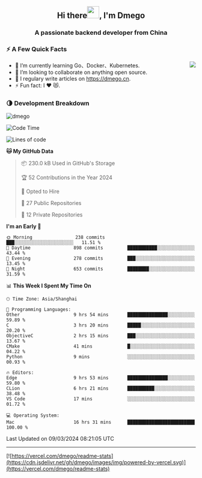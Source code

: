 <h2 align="center">Hi there<img src="https://cdn.jsdelivr.net/gh/dmego/images/img/Hi.gif" height="32" />, I'm Dmego </h2>
<h3 align="center">A passionate backend developer from China</h3>

### ⚡️ A Few Quick Facts

<img align="right" src="https://readme-stats-dmego.vercel.app/api?username=dmego&show_icons=true&icon_color=1573B3&hide_title=true&text_color=718096&bg_color=00000000&hide_border=true"/>

<ul>
    <li> 🌱 I’m currently learning Go、Docker、Kubernetes.</li>
    <li> 👯 I’m looking to collaborate on anything open source.</li>
    <li> 📝 I regulary write articles on <a href="https://dmego.cn">https://dmego.cn</a>.</li>
    <li> ⚡ Fun fact: I ❤️ 😻.</li>
</ul>

### 🌗 Development Breakdown

<img src="https://komarev.com/ghpvc/?username=dmego" alt="dmego" />

<!--START_SECTION:waka-->
![Code Time](http://img.shields.io/badge/Code%20Time-2%2C597%20hrs%2035%20mins-blue)

![Lines of code](https://img.shields.io/badge/From%20Hello%20World%20I%27ve%20Written-686.9%20thousand%20lines%20of%20code-blue)

**🐱 My GitHub Data** 

> 📦 230.0 kB Used in GitHub's Storage 
 > 
> 🏆 52 Contributions in the Year 2024
 > 
> 💼 Opted to Hire
 > 
> 📜 27 Public Repositories 
 > 
> 🔑 12 Private Repositories 
 > 
**I'm an Early 🐤** 

```text
🌞 Morning                238 commits         ███░░░░░░░░░░░░░░░░░░░░░░   11.51 % 
🌆 Daytime                898 commits         ███████████░░░░░░░░░░░░░░   43.44 % 
🌃 Evening                278 commits         ███░░░░░░░░░░░░░░░░░░░░░░   13.45 % 
🌙 Night                  653 commits         ████████░░░░░░░░░░░░░░░░░   31.59 % 
```


📊 **This Week I Spent My Time On** 

```text
🕑︎ Time Zone: Asia/Shanghai

💬 Programming Languages: 
Other                    9 hrs 54 mins       ███████████████░░░░░░░░░░   59.89 % 
C                        3 hrs 20 mins       █████░░░░░░░░░░░░░░░░░░░░   20.20 % 
ObjectiveC               2 hrs 15 mins       ███░░░░░░░░░░░░░░░░░░░░░░   13.67 % 
CMake                    41 mins             █░░░░░░░░░░░░░░░░░░░░░░░░   04.22 % 
Python                   9 mins              ░░░░░░░░░░░░░░░░░░░░░░░░░   00.93 % 

🔥 Editors: 
Edge                     9 hrs 53 mins       ███████████████░░░░░░░░░░   59.80 % 
CLion                    6 hrs 21 mins       ██████████░░░░░░░░░░░░░░░   38.48 % 
VS Code                  17 mins             ░░░░░░░░░░░░░░░░░░░░░░░░░   01.72 % 

💻 Operating System: 
Mac                      16 hrs 31 mins      █████████████████████████   100.00 % 
```


 Last Updated on 09/03/2024 08:21:05 UTC
<!--END_SECTION:waka-->

---

[![https://vercel.com/dmego/readme-stats](https://cdn.jsdelivr.net/gh/dmego/images/img/powered-by-vercel.svg)](https://vercel.com/dmego/readme-stats)

